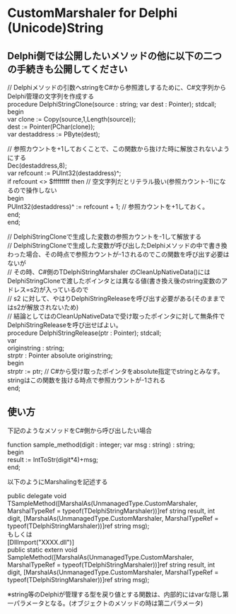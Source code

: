 CustomMarshaler for Delphi (Unicode)String
==========================================


##  Delphi側では公開したいメソッドの他に以下の二つの手続きも公開してください  
  
// Delphiメソッドの引数へstringをC#から参照渡しするために、C#文字列からDelphi管理の文字列を作成する  
procedure DelphiStringClone(source : string; var dest : Pointer); stdcall;  
begin  
  	var clone := Copy(source,1,Length(source));  
  	dest := Pointer(PChar(clone));  
  	var destaddress := PByte(dest);  
  
// 参照カウントを+1しておくことで、この関数から抜けた時に解放されないようにする  
  	Dec(destaddress,8);  
  	var refcount := PUInt32(destaddress)^;  
  	if refcount <> $ffffffff then // 空文字列だとリテラル扱い(参照カウント-1)になるので操作しない  
  	begin  
    	PUInt32(destaddress)^ := refcount + 1; // 参照カウントを+1しておく。  
  	end;  
end;  
  
// DelphiStringCloneで生成した変数の参照カウントを-1して解放する  
// DelphiStringCloneで生成した変数が呼び出したDelphiメソッドの中で書き換わった場合、その時点で参照カウントが-1されるのでこの関数を呼び出す必要はないが  
// その時、C#側のTDelphiStringMarshaler のCleanUpNativeData()には DelphiStringCloneで渡したポインタとは異なる値(書き換え後のstring変数のアドレス=s2)が入っているので  
// s2 に対して、やはりDelphiStringReleaseを呼び出す必要がある(そのままではs2が解放されないため)  
// 結論としてはのCleanUpNativeDataで受け取ったポインタに対して無条件でDelphiStringReleaseを呼び出せばよい。  
procedure DelphiStringRelease(ptr : Pointer); stdcall;  
var  
  	originstring : string;  
  	strptr : Pointer absolute originstring;  
begin  
  	strptr := ptr;  // C#から受け取ったポインタをabsolute指定でstringとみなす。stringはこの関数を抜ける時点で参照カウントが-1される  
end;  
  
## 使い方  
  
下記のようなメソッドをC#側から呼び出したい場合  
  
function sample_method(digit : integer; var msg : string) : string;  
begin  
  	result := IntToStr(digit*4)+msg;  
end;  
  
以下のようにMarshalingを記述する  
  
  public delegate void TSampleMethod([MarshalAs(UnmanagedType.CustomMarshaler, MarshalTypeRef = typeof(TDelphiStringMarshaler))]ref string result, int digit, [MarshalAs(UnmanagedType.CustomMarshaler, MarshalTypeRef = typeof(TDelphiStringMarshaler))]ref string msg);  
もしくは  
  [DllImport("XXXX.dll")]  
  public static extern void SampleMethod([MarshalAs(UnmanagedType.CustomMarshaler, MarshalTypeRef = typeof(TDelphiStringMarshaler))]ref string result, int digit, [MarshalAs(UnmanagedType.CustomMarshaler, MarshalTypeRef = typeof(TDelphiStringMarshaler))]ref string msg);  
  
※string等のDelphiが管理する型を戻り値とする関数は、内部的にはvarな隠し第一パラメータとなる。(オブジェクトのメソッドの時は第二パラメータ)  
